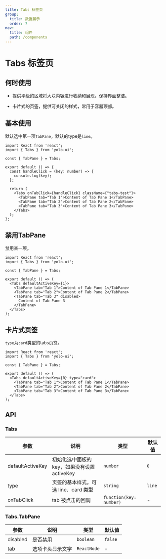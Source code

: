 ```yaml
---
title: Tabs 标签页
group:
  title: 数据展示
  order: 7
nav:
  title: 组件
  path: /components
---
```

# Tabs 标签页
## 何时使用

- 提供平级的区域将大块内容进行收纳和展现，保持界面整洁。

- 卡片式的页签，提供可关闭的样式，常用于容器顶部。

## 基本使用

默认选中第一项`TabPane`，默认的type是`line`。

```tsx
import React from 'react';
import { Tabs } from 'yolo-ui';

const { TabPane } = Tabs;

export default () => {
  const handleClick = (key: number) => {
    console.log(key);
  };

  return (
    <Tabs onTabClick={handleClick} className={"tabs-test"}>
      <TabPane tab="Tab 1">Content of Tab Pane 1</TabPane>
      <TabPane tab="Tab 2">Content of Tab Pane 2</TabPane>
      <TabPane tab="Tab 3">Content of Tab Pane 3</TabPane>
    </Tabs>
  );
};
```

## 禁用TabPane

禁用某一项。

```tsx
import React from 'react';
import { Tabs } from 'yolo-ui';

const { TabPane } = Tabs;

export default () => (
  <Tabs defaultActiveKey={1}>
    <TabPane tab="Tab 1">Content of Tab Pane 1</TabPane>
    <TabPane tab="Tab 2">Content of Tab Pane 2</TabPane>
    <TabPane tab="Tab 3" disabled>
      Content of Tab Pane 3
    </TabPane>
  </Tabs>
);
```

## 卡片式页签

`type`为`card`类型的tabs页签。

```tsx
import React from 'react';
import { Tabs } from 'yolo-ui';

const { TabPane } = Tabs;

export default () => (
  <Tabs defaultActiveKey={0} type="card">
    <TabPane tab="Tab 1">Content of Tab Pane 1</TabPane>
    <TabPane tab="Tab 2">Content of Tab Pane 2</TabPane>
    <TabPane tab="Tab 3">Content of Tab Pane 3</TabPane>
  </Tabs>
);
```

## API

### Tabs

| 参数 | 说明 | 类型 | 默认值 |
| --- | --- | --- | --- |
| defaultActiveKey | 初始化选中面板的 key，如果没有设置 activeKey | `number` | `0` |
| type | 页签的基本样式，可选 line、card 类型 | `string ` | `line` |
| onTabClick | tab 被点击的回调 | `function(key: number)` | - |

### Tabs.TabPane

| 参数     | 说明             | 类型        | 默认值  |
| -------- | ---------------- | ----------- | ------- |
| disabled | 是否禁用         | `boolean`   | `false` |
| tab      | 选项卡头显示文字 | `ReactNode` | -       |
